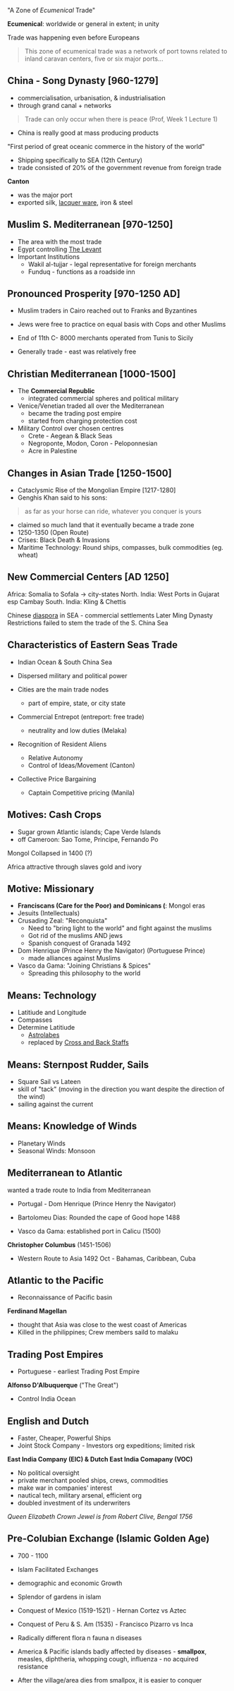 "A Zone of *Ecumenical* Trade"

**Ecumenical**: worldwide or general in extent; in unity

Trade was happening even before Europeans

> This zone of ecumenical trade was a network of port towns related to inland caravan centers, five or six major ports...

## China - Song Dynasty [960-1279]
- commercialisation, urbanisation, & industrialisation
- through  grand canal + networks
> Trade can only occur when there is peace (Prof, Week 1 Lecture 1)
- China is really good at mass producing products

"First period of great oceanic commerce in the history of the world"
- Shipping specifically to SEA (12th Century)
- trade consisted of 20% of the government revenue from foreign trade

**Canton**
- was the major port
- exported silk, [lacquer ware](https://www.google.com/search?client=firefox-b-d&q=laquerware), iron & steel
## Muslim S. Mediterranean [970-1250]
- The area with the most trade
- Egypt controlling [The Levant](https://www.google.com/search?client=firefox-b-d&q=Levant)
- Important Institutions
	- Wakil al-tujjar - legal representative for foreign merchants
	- Funduq - functions as a roadside inn

## Pronounced Prosperity [970-1250 AD]
- Muslim traders in Cairo reached out to Franks and Byzantines
- Jews were free to practice on equal basis with Cops and other Muslims

- End of 11th C- 8000 merchants operated from Tunis to Sicily
- Generally trade - east was relatively free

## Christian Mediterranean [1000-1500]
- The **Commercial Republic**
	- integrated commercial spheres and political military
- Venice/Venetian traded all over the Mediterranean
	- became the trading post empire
	- started from charging protection cost
- Military Control over chosen centres
	- Crete - Aegean & Black Seas
	- Negroponte, Modon, Coron - Peloponnesian
	- Acre in Palestine

## Changes in Asian Trade [1250-1500]
- Cataclysmic Rise of the Mongolian Empire [1217-1280]
- Genghis Khan said to his sons:
> as far as your horse can ride, whatever you conquer is yours
- claimed so much land that it eventually became a trade zone
- 1250-1350 (Open Route)
- Crises: Black Death & Invasions
- Maritime Technology: Round ships, compasses, bulk commodities (eg. wheat)

## New Commercial Centers [AD 1250]
Africa: Somalia to Sofala $\rightarrow$ city-states
North. India: West Ports in Gujarat esp Cambay
South. India: Kling & Chettis

Chinese [diaspora](https://www.google.com/search?client=firefox-b-d&q=diasporta) in SEA - commercial settlements
Later Ming Dynasty Restrictions failed to stem the trade of the S. China Sea

## Characteristics of Eastern Seas Trade
- Indian Ocean & South China Sea
- Dispersed military and political power
- Cities are the main trade nodes
	- part of empire, state, or city state

- Commercial Entrepot (entreport: free trade)
	- neutrality and low duties (Melaka)
- Recognition of Resident Aliens
	- Relative Autonomy
	- Control of Ideas/Movement (Canton)
- Collective Price Bargaining
	- Captain Competitive pricing (Manila)

## Motives: **Cash Crops**
- Sugar grown Atlantic islands; Cape Verde Islands
- off Cameroon: Sao Tome, Principe, Fernando Po

Mongol Collapsed in 1400 (?)

Africa attractive through slaves gold and ivory

## Motive: **Missionary**
- **Franciscans (Care for the Poor) and Dominicans (**: Mongol eras
- Jesuits (Intellectuals)
- Crusading Zeal: "Reconquista"
	- Need to "bring light to the world" and fight against the muslims
	- Got rid of the muslims AND jews
	- Spanish conquest of Granada 1492
- Dom Henrique (Prince Henry the Navigator) (Portuguese Prince)
	- made alliances against Muslims
- Vasco da Gama: "Joining Christians & Spices"
	- Spreading this philosophy to the world

## Means: Technology
- Latitiude and Longitude
- Compasses
- Determine Latitiude
	- [Astrolabes](https://www.google.com/search?client=firefox-b-d&q=astrolabes) 
	- replaced by [Cross and Back Staffs](https://www.google.com/search?client=firefox-b-d&q=astrolabes)

## Means: Sternpost Rudder, Sails
- Square Sail vs Lateen
- skill of "tack" (moving in the direction you want despite the direction of the wind)
- sailing against the current

## Means: Knowledge of Winds
- Planetary Winds
- Seasonal Winds: Monsoon

## Mediterranean to Atlantic
wanted a trade route to India from Mediterranean

- Portugal - Dom Henrique (Prince Henry the Navigator)

- Bartolomeu Dias: Rounded the cape of Good hope 1488
- Vasco da Gama: established port in Calicu (1500)

**Christopher Columbus** (1451-1506)
- Western Route to Asia
1492 Oct - Bahamas, Caribbean, Cuba

## Atlantic to the Pacific
- Reconnaissance of Pacific basin

**Ferdinand Magellan**
- thought that Asia was close to the west coast of Americas
- Killed in the philippines; Crew members saild to malaku

## Trading Post Empires
- Portuguese - earliest Trading Post Empire

**Alfonso D'Albuquerque** ("The Great")
- Control India Ocean

## English and Dutch
- Faster, Cheaper, Powerful Ships
- Joint Stock Company - Investors org expeditions; limited risk

**East India Company (EIC) & Dutch East India Comapany (VOC)**
- No political oversight
- private merchant pooled ships, crews, commodities
- make war in companies' interest
- nautical tech, military arsenal, efficient org
- doubled investment of its underwriters

*Queen Elizabeth Crown Jewel is from Robert Clive, Bengal 1756*

## Pre-Colubian Exchange (Islamic Golden Age)
- 700 - 1100 
- Islam Facilitated Exchanges
- demographic and economic Growth
- Splendor of gardens in islam

- Conquest of Mexico (1519-1521) - Hernan Cortez vs Aztec
- Conquest of Peru & S. Am (1535) - Francisco Pizarro vs Inca

- Radically different flora n fauna n diseases
- America & Pacific islands badly affected by diseases - **smallpox**, measles, diphtheria, whopping cough, influenza - no acquired resistance


- After the village/area dies from smallpox, it is easier to conquer